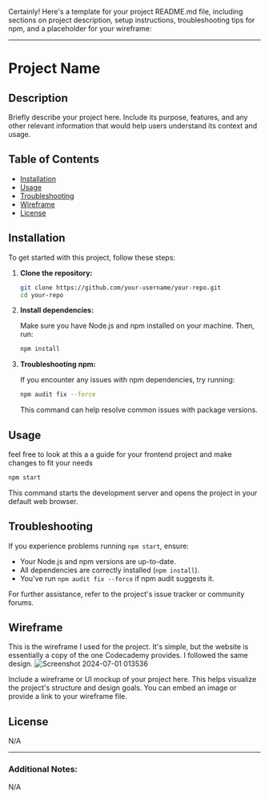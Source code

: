 
Certainly! Here's a template for your project README.md file, including sections on project description, setup instructions, troubleshooting tips for npm, and a placeholder for your wireframe:

---

# Project Name

## Description

Briefly describe your project here. Include its purpose, features, and any other relevant information that would help users understand its context and usage.

## Table of Contents

- [Installation](#installation)
- [Usage](#usage)
- [Troubleshooting](#troubleshooting)
- [Wireframe](#wireframe)
- [License](#license)

## Installation

To get started with this project, follow these steps:

1. **Clone the repository:**

   ```bash
   git clone https://github.com/your-username/your-repo.git
   cd your-repo
   ```

2. **Install dependencies:**

   Make sure you have Node.js and npm installed on your machine. Then, run:

   ```bash
   npm install
   ```

3. **Troubleshooting npm:**

   If you encounter any issues with npm dependencies, try running:

   ```bash
   npm audit fix --force
   ```

   This command can help resolve common issues with package versions.

## Usage

feel free to look at this a a guide for your frontend project and make changes to fit your needs 

```bash
npm start
```

This command starts the development server and opens the project in your default web browser.

## Troubleshooting

If you experience problems running `npm start`, ensure:

- Your Node.js and npm versions are up-to-date.
- All dependencies are correctly installed (`npm install`).
- You've run `npm audit fix --force` if npm audit suggests it.

For further assistance, refer to the project's issue tracker or community forums.

## Wireframe
This is the wireframe I used for the project. It's simple, but the website is essentially a copy of the one Codecademy provides. I followed the same design.
![Screenshot 2024-07-01 013536](https://github.com/Xavielu/codecademy-frontend-project-redditclient/assets/167581214/e3dc9b45-b571-4d29-8eb4-4a98ddd526a6)

Include a wireframe or UI mockup of your project here. This helps visualize the project's structure and design goals. You can embed an image or provide a link to your wireframe file.

## License

N/A 

---

### Additional Notes:

N/A
